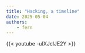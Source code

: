 ```yaml
---
title: "Hacking, a timeline"
date: 2025-05-04
authors:
    - fern
---
```


{{< youtube -uIXJclJE2Y >}}

